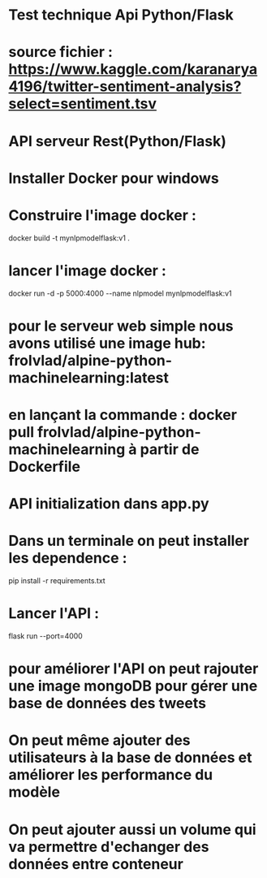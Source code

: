 # Test technique Api Python/Flask 

# source fichier : https://www.kaggle.com/karanarya4196/twitter-sentiment-analysis?select=sentiment.tsv

# API serveur Rest(Python/Flask) 

# Installer Docker pour windows

# Construire l'image docker  :

docker build -t mynlpmodelflask:v1 .

# lancer l'image docker  :

docker run -d -p 5000:4000 --name nlpmodel mynlpmodelflask:v1

# pour le serveur web simple nous avons utilisé une image hub: frolvlad/alpine-python-machinelearning:latest
# en lançant la commande : docker pull frolvlad/alpine-python-machinelearning à partir de Dockerfile


# API initialization dans app.py
# Dans un terminale on peut installer les dependence :

pip install -r requirements.txt

# Lancer l'API :

flask run --port=4000


# pour améliorer l'API on peut rajouter une image mongoDB pour gérer une base de données des tweets
# On peut même ajouter des utilisateurs à la base de données et améliorer les performance du modèle
# On peut ajouter aussi un volume qui va permettre d'echanger des données entre conteneur 

